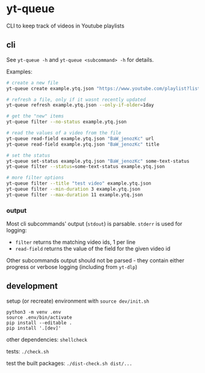 # yt-queue
CLI to keep track of videos in Youtube playlists

## cli

See `yt-queue -h` and `yt-queue <subcommand> -h` for details.

Examples:

```sh
# create a new file
yt-queue create example.ytq.json "https://www.youtube.com/playlist?list=PL0pg4HdU1lNMtRzycn3wbKyfQO5vQZja9"

# refresh a file, only if it wasnt recently updated
yt-queue refresh example.ytq.json --only-if-older=1day

# get the "new" items
yt-queue filter --no-status example.ytq.json

# read the values of a video from the file
yt-queue read-field example.ytq.json "BaW_jenozKc" url
yt-queue read-field example.ytq.json "BaW_jenozKc" title

# set the status
yt-queue set-status example.ytq.json "BaW_jenozKc" some-text-status
yt-queue filter --status=some-text-status example.ytq.json

# more filter options
yt-queue filter --title "test video" example.ytq.json
yt-queue filter --min-duration 3 example.ytq.json
yt-queue filter --max-duration 11 example.ytq.json
```

### output

Most cli subcommands' output (`stdout`) is parsable. `stderr` is used for logging:

- `filter` returns the matching video ids, 1 per line
- `read-field` returns the value of the field for the given video id

Other subcommands output should not be parsed - they contain either progress or verbose logging (including
from `yt-dlp`)

## development

setup (or recreate) environment with `source dev/init.sh`

```shell
python3 -m venv .env
source .env/bin/activate
pip install --editable .
pip install '.[dev]'
```

other dependencies: `shellcheck`

tests: `./check.sh`

test the built packages: `./dist-check.sh dist/...`
